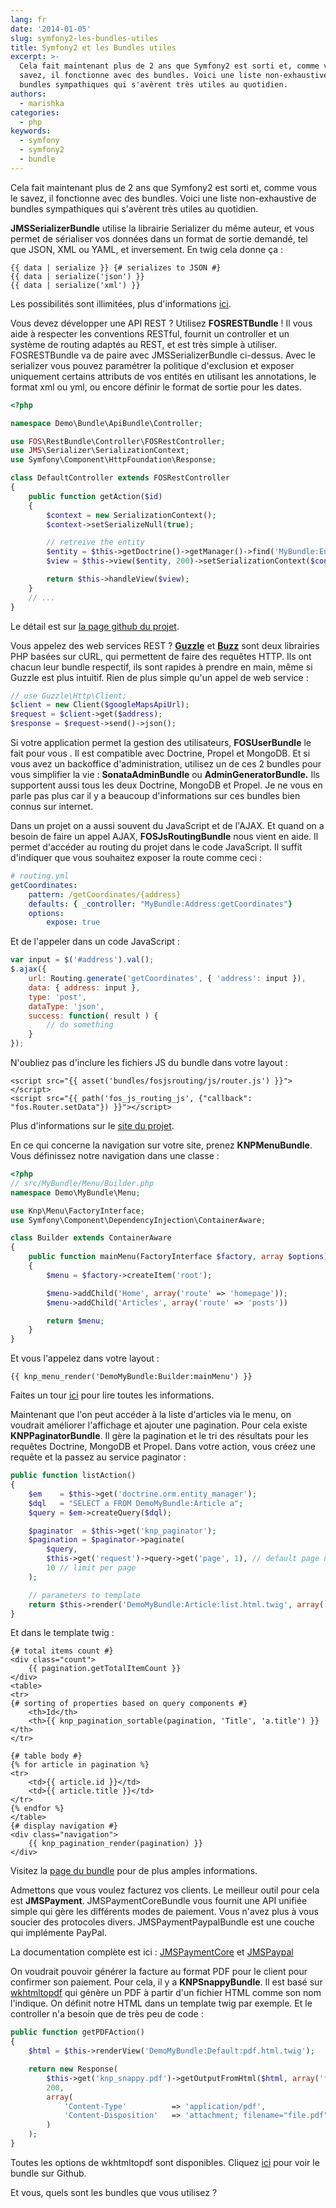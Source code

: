 ```yaml
---
lang: fr
date: '2014-01-05'
slug: symfony2-les-bundles-utiles
title: Symfony2 et les Bundles utiles
excerpt: >-
  Cela fait maintenant plus de 2 ans que Symfony2 est sorti et, comme vous le
  savez, il fonctionne avec des bundles. Voici une liste non-exhaustive de
  bundles sympathiques qui s'avèrent très utiles au quotidien.
authors:
  - marishka
categories:
  - php
keywords:
  - symfony
  - symfony2
  - bundle
---
```


Cela fait maintenant plus de 2 ans que Symfony2 est sorti et, comme vous le savez, il fonctionne avec des bundles. Voici une liste non-exhaustive de bundles sympathiques qui s'avèrent très utiles au quotidien.

**JMSSerializerBundle** utilise la librairie Serializer du même auteur, et vous permet de sérialiser vos données dans un format de sortie demandé, tel que JSON, XML ou YAML, et inversement. En twig cela donne ça :

```twig
{{ data | serialize }} {# serializes to JSON #}
{{ data | serialize('json') }}
{{ data | serialize('xml') }}
```

Les possibilités sont illimitées, plus d'informations [ici](http://jmsyst.com/bundles/JMSSerializerBundle).

Vous devez développer une API REST ? Utilisez **FOSRESTBundle** ! Il vous aide à respecter les conventions RESTful, fournit un controller et un système de routing adaptés au REST, et est très simple à utiliser. FOSRESTBundle va de paire avec JMSSerializerBundle ci-dessus. Avec le serializer vous pouvez paramétrer la politique d'exclusion et exposer uniquement certains attributs de vos entités en utilisant les annotations, le format xml ou yml, ou encore définir le format de sortie pour les dates.

```php
<?php

namespace Demo\Bundle\ApiBundle\Controller;

use FOS\RestBundle\Controller\FOSRestController;
use JMS\Serializer\SerializationContext;
use Symfony\Component\HttpFoundation\Response;

class DefaultController extends FOSRestController
{
    public function getAction($id)
    {
        $context = new SerializationContext();
        $context->setSerializeNull(true);

        // retreive the entity
        $entity = $this->getDoctrine()->getManager()->find('MyBundle:Entity', $id);
        $view = $this->view($entity, 200)->setSerializationContext($context);

        return $this->handleView($view);
    }
    // ...
}
```

Le détail est sur [la page github du projet](https://github.com/FriendsOfSymfony/FOSRestBundle).

Vous appelez des web services REST ? [**Guzzle**](https://github.com/guzzle/guzzle) et [**Buzz**](https://github.com/kriswallsmith/Buzz) sont deux librairies PHP basées sur cURL, qui permettent de faire des requêtes HTTP. Ils ont chacun leur bundle respectif, ils sont rapides à prendre en main, même si Guzzle est plus intuitif. Rien de plus simple qu'un appel de web service :

```php
// use Guzzle\Http\Client;
$client = new Client($googleMapsApiUrl);
$request = $client->get($address);
$response = $request->send()->json();
```

Si votre application permet la gestion des utilisateurs, **FOSUserBundle** le fait pour vous . Il est compatible avec Doctrine, Propel et MongoDB. Et si vous avez un backoffice d'administration, utilisez un de ces 2 bundles pour vous simplifier la vie : **SonataAdminBundle** ou **AdminGeneratorBundle.** Ils supportent aussi tous les deux Doctrine, MongoDB et Propel. Je ne vous en parle pas plus car il y a beaucoup d'informations sur ces bundles bien connus sur internet.

Dans un projet on a aussi souvent du JavaScript et de l'AJAX. Et quand on a besoin de faire un appel AJAX, **FOSJsRoutingBundle** nous vient en aide. Il permet d'accéder au routing du projet dans le code JavaScript. Il suffit d'indiquer que vous souhaitez exposer la route comme ceci :

```yaml
# routing.yml
getCoordinates:
    pattern: /getCoordinates/{address}
    defaults: { _controller: "MyBundle:Address:getCoordinates"}
    options:
        expose: true
```

Et de l'appeler dans un code JavaScript :

```js
var input = $('#address').val();
$.ajax({
    url: Routing.generate('getCoordinates', { 'address': input }),
    data: { address: input },
    type: 'post',
    dataType: 'json',
    success: function( result ) {
        // do something
    }
});
```

N'oubliez pas d'inclure les fichiers JS du bundle dans votre layout :

```twig
<script src="{{ asset('bundles/fosjsrouting/js/router.js') }}"></script>
<script src="{{ path('fos_js_routing_js', {"callback": "fos.Router.setData"}) }}"></script>
```

Plus d'informations sur le [site du projet](https://github.com/FriendsOfSymfony/FOSJsRoutingBundle/blob/master/Resources/doc/README.markdown).

En ce qui concerne la navigation sur votre site, prenez **KNPMenuBundle**. Vous définissez notre navigation dans une classe :

```php
<?php
// src/MyBundle/Menu/Builder.php
namespace Demo\MyBundle\Menu;

use Knp\Menu\FactoryInterface;
use Symfony\Component\DependencyInjection\ContainerAware;

class Builder extends ContainerAware
{
    public function mainMenu(FactoryInterface $factory, array $options)
    {
        $menu = $factory->createItem('root');

        $menu->addChild('Home', array('route' => 'homepage'));
        $menu->addChild('Articles', array('route' => 'posts'))

        return $menu;
    }
}
```

Et vous l'appelez dans votre layout :

```twig
{{ knp_menu_render('DemoMyBundle:Builder:mainMenu') }}
```

Faites un tour [ici](https://github.com/KnpLabs/KnpMenuBundle/blob/master/Resources/doc/index.md#first-menu) pour lire toutes les informations.

Maintenant que l'on peut accéder à la liste d'articles via le menu, on voudrait améliorer l'affichage et ajouter une pagination. Pour cela existe **KNPPaginatorBundle**. Il gère la pagination et le tri des résultats pour les requêtes Doctrine, MongoDB et Propel. Dans votre action, vous créez une requête et la passez au service paginator :

```php
public function listAction()
{
    $em    = $this->get('doctrine.orm.entity_manager');
    $dql   = "SELECT a FROM DemoMyBundle:Article a";
    $query = $em->createQuery($dql);

    $paginator  = $this->get('knp_paginator');
    $pagination = $paginator->paginate(
        $query,
        $this->get('request')->query->get('page', 1), // default page number,
        10 // limit per page
    );

    // parameters to template
    return $this->render('DemoMyBundle:Article:list.html.twig', array('pagination' => $pagination));
}
```

Et dans le template twig :

```twig
{# total items count #}
<div class="count">
    {{ pagination.getTotalItemCount }}
</div>
<table>
<tr>
{# sorting of properties based on query components #}
    <th>Id</th>
    <th>{{ knp_pagination_sortable(pagination, 'Title', 'a.title') }}</th>
</tr>

{# table body #}
{% for article in pagination %}
<tr>
    <td>{{ article.id }}</td>
    <td>{{ article.title }}</td>
</tr>
{% endfor %}
</table>
{# display navigation #}
<div class="navigation">
    {{ knp_pagination_render(pagination) }}
</div>
```

Visitez la [page du bundle](https://github.com/KnpLabs/KnpPaginatorBundle) pour de plus amples informations.

Admettons que vous voulez facturez vos clients. Le meilleur outil pour cela est **JMSPayment**. JMSPaymentCoreBundle vous fournit une API unifiée simple qui gère les différents modes de paiement. Vous n'avez plus à vous soucier des protocoles divers. JMSPaymentPaypalBundle est une couche qui implémente PayPal.

La documentation complète est ici : [JMSPaymentCore](http://jmsyst.com/bundles/JMSPaymentCoreBundle) et [JMSPaypal](http://jmsyst.com/bundles/JMSPaymentPaypalBundle)

On voudrait pouvoir générer la facture au format PDF pour le client pour confirmer son paiement. Pour cela, il y a **KNPSnappyBundle**. Il est basé sur [wkhtmltopdf](http://code.google.com/p/wkhtmltopdf/) qui génère un PDF à partir d'un fichier HTML comme son nom l'indique. On définit notre HTML dans un template twig par exemple. Et le controller n'a besoin que de très peu de code :

```php
public function getPDFAction()
{
    $html = $this->renderView('DemoMyBundle:Default:pdf.html.twig');

    return new Response(
        $this->get('knp_snappy.pdf')->getOutputFromHtml($html, array('footer-center' => 'Page [page]/[topage]')),
        200,
        array(
            'Content-Type'          => 'application/pdf',
            'Content-Disposition'   => 'attachment; filename="file.pdf"'
        )
    );
}
```

Toutes les options de wkhtmltopdf sont disponibles. Cliquez [ici](https://github.com/KnpLabs/KnpSnappyBundle) pour voir le bundle sur Github.

Et vous, quels sont les bundles que vous utilisez ?
